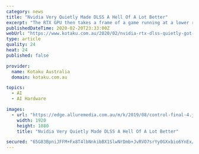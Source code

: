 ```yaml
---
category: news
title: "Nvidia Very Quietly Made DLSS A Hell Of A Lot Better"
excerpt: "The RTX GPU then takes a frame of a game running at a lower resolution ... the first iteration of the next stage of DLSS - or what's being called \"an approximation of the work in progress AI network\" - appeared in Remedy's Control. The key technical point is that Control's implementation of DLSS didn't actually use the special tensor cores ..."
publishedDateTime: 2020-02-20T23:33:00Z
webUrl: "https://www.kotaku.com.au/2020/02/nvidia-rtx-dlss-quietly-got-a-hell-of-a-lot-better/"
type: article
quality: 24
heat: 24
published: false

provider:
  name: Kotaku Australia
  domain: kotaku.com.au

topics:
  - AI
  - AI Hardware

images:
  - url: "https://edge.alluremedia.com.au/m/k/2019/08/control-final-4.jpg"
    width: 1920
    height: 1080
    title: "Nvidia Very Quietly Made DLSS A Hell Of A Lot Better"

secured: "65G83BpniJFFM+Fx8T4lbNnkibBX1SlwNrDmb+JvRVO7srYy0GXxbio6YnEx/OTyBjElDvoGuodYNNXr3YREA/ACKJvNzR7GxUMlXiAYGtIbvOGSs7/NxN0AZ96QIgOHmjr3EI9sQeEDWKiBhnVGsIF5wig6p2+9PVxOEhpz0pHfENQVBNLV5YMTCnHuStTXKylc/XEi4+li6ZE/e5hqMZXekPO5uiwXWCzz9AObxtnasNlC51Hiv0arqicEfewfjyaEWfpZW1NgsnBzIHvoy1g6x7NlmoKgNo2SKbASYk/5+I6r5aLGlIugCQmS+Xcr;yyLwwTZBXtpLugFSmGwkMA=="
---
```



